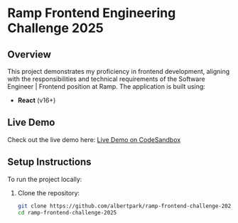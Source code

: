 # Ramp Frontend Engineering Challenge 2025

## Overview

This project demonstrates my proficiency in frontend development, aligning with the responsibilities and technical requirements of the Software Engineer | Frontend position at Ramp. The application is built using:

- **React** (v16+)

## Live Demo

Check out the live demo here: [Live Demo on CodeSandbox](https://codesandbox.io/p/sandbox/quirky-worker-s4tmkm)

## Setup Instructions

To run the project locally:

1. Clone the repository:

   ```bash
   git clone https://github.com/albertpark/ramp-frontend-challenge-2025.git
   cd ramp-frontend-challenge-2025
